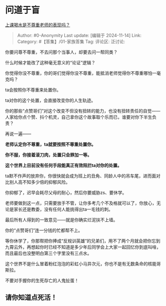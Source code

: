 # 问道于盲
[上课喝水是不尊重老师的表现吗？](https://www.zhihu.com/question/638499316/answer/31655307393)

> Author: #0-Anonymity
> Last update: [编辑于 2024-11-14]
> Link:
> Category: #【答集】/01-家族答集
> Tag:
> 评论区:
> 泛讨论:

你要问尊不尊重，不去问那个当事人，却要去问一帮同类？

什么时候才能改了这种毫无意义的“论证”逻辑？

你觉得你没不尊重，你的哥们觉得你没不尊重，能抵消老师觉得你不尊重哪怕一毫克吗？

ta会按照你不尊重来处置你。

ta对你的这个处置，会直接改变你的人生轨迹。

你的那些“点赞哥们”对这个改变不但没有扭转的能力，也没有扭转责任的自觉——人家给你点个赞、抖个机灵，自己拿你这个故事取个乐而已，谁要对你下半生负责？

再说一遍——

**老师认定你不尊重，ta就要按照不尊重处置你。**

**你不服，你接着滚刀肉，处置只会罪加一等。**

**这个世界上目前没有任何手段能真正有效阻拦ta对你的处置。**

ta默不作声的放弃你，你很快就会成为班上的丑角、同龄人中的吊车尾，进而面对比别人高不知多少倍的抑郁风险。

你抑郁了，迟早会耗尽父母的耐心，然后你要威胁zs、要休学。

老师要做到这一点，只需要放手不管，让你多考几个不及格就可以了，你放心，无论是家长还是教委，没有任何人能挑得出ta一毛钱的刺。

最后所有人得到的一致意见——就是你确实烂泥扶不上墙。

你的“点赞哥们”连一分钱的忙都帮不上。

等你休学了，你那帮把你捧成“反规训英雄”的兄弟们，用不了两个月就会把你忘到九霄云外，再想起你时已经不知道是多少年后同学会上大家一起回忆你到底叫啥，而且最后也没整明白第三个字里没有三点水。

这个世界不是什么冒着粉红泡泡的彩虹小马异次元，你也不是有无数条命的核能哥斯拉。

不要对手握你的生死存亡的人鬼扯蛋！

## **请你知道点死活！** ##
